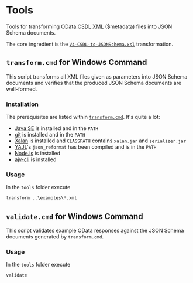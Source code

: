 # Tools

Tools for transforming [OData CSDL XML](http://docs.oasis-open.org/odata/odata-csdl-xml/v4.01/odata-csdl-xml-v4.01.html) ($metadata) files into JSON Schema documents.

The core ingredient is the [`V4-CSDL-to-JSONSchema.xsl`](V4-CSDL-to-JSONSchema.xsl) transformation. 

## `transform.cmd` for Windows Command

This script transforms all XML files given as parameters into JSON Schema documents and verifies that the produced JSON Schema documents are well-formed.

### Installation

The prerequisites are listed within [`transform.cmd`](transform.cmd). It's quite a lot:
- [Java SE](http://www.oracle.com/technetwork/java/javase/downloads/index.html) is installed and in the `PATH`
- [git](https://git-for-windows.github.io/) is installed and in the `PATH`
- [Xalan](http://xalan.apache.org/xalan-j/downloads.html) is installed and `CLASSPATH` contains `xalan.jar` and `serializer.jar`
- [YAJL](https://github.com/lloyd/yajl)'s `json_reformat` has been compiled and is in the `PATH`
- [Node.js](https://nodejs.org/) is installed
- [ajv-cli](https://www.npmjs.com/package/ajv-cli) is installed

### Usage

In the `tools` folder execute
```cmd
transform ..\examples\*.xml
```


## `validate.cmd` for Windows Command

This script validates example OData responses against the JSON Schema documents generated by `transform.cmd`.

### Usage

In the `tools` folder execute
```cmd
validate
```